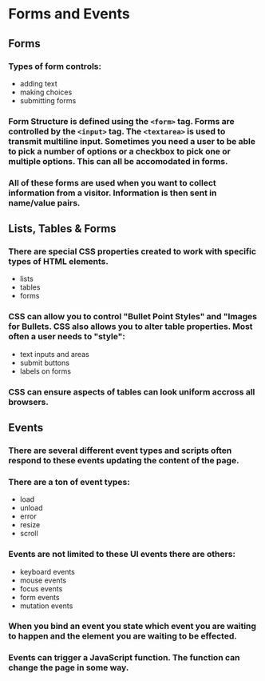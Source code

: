 # Forms and Events

## Forms 

### Types of form controls:
- adding text 
- making choices
- submitting forms

### Form Structure is defined using the `<form>` tag. Forms are controlled by the `<input>` tag. The `<textarea>` is used to transmit multiline input. Sometimes you need a user to be able to pick a number of options or a checkbox to pick one or multiple options.  This can all be accomodated in forms.


### All of these forms are used when you want to collect information from a visitor. Information is then sent in name/value pairs.


## Lists, Tables & Forms
### There are special CSS properties created to work with specific types of HTML elements.  

- lists
- tables
- forms

### CSS can allow you to control "Bullet Point Styles" and "Images for Bullets. CSS also allows you to alter table properties. Most often a user needs to "style":

- text inputs and areas
- submit buttons
- labels on forms

### CSS can ensure aspects of tables can look uniform accross all browsers.  

## Events
### There are several different event types and scripts often respond to these events updating the content of the page.


### There are a ton of event types:

- load
- unload
- error
- resize
- scroll

### Events are not limited to these UI events there are others:

- keyboard events
- mouse events
- focus events
- form events
- mutation events

### When you bind an event you state which event you are waiting to happen and the element you are waiting to be effected.

### Events can trigger a JavaScript function. The function can change the page in some way. 


